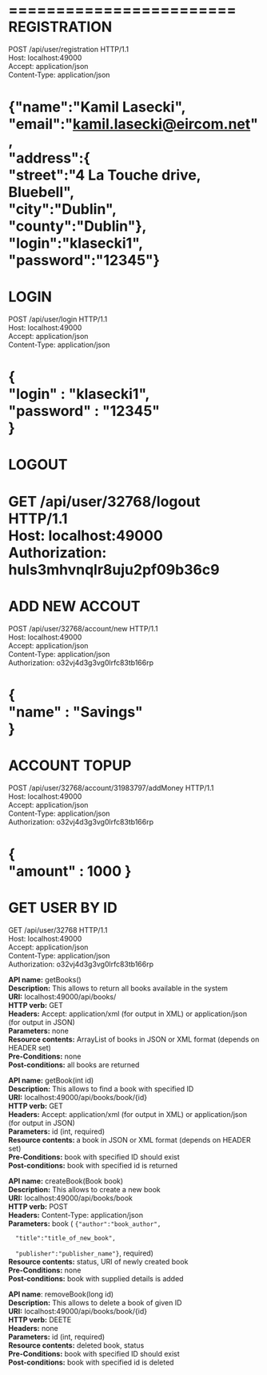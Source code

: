 ========================  
REGISTRATION  
========================  
POST /api/user/registration HTTP/1.1  
Host: localhost:49000  
Accept: application/json  
Content-Type: application/json  
  
{"name":"Kamil Lasecki",  
"email":"kamil.lasecki@eircom.net",  
"address":{  
	"street":"4 La Touche drive, Bluebell",  
	"city":"Dublin",  
	"county":"Dublin"},  
"login":"klasecki1",  
"password":"12345"}  
========================  
LOGIN
========================  
POST /api/user/login HTTP/1.1  
Host: localhost:49000  
Accept: application/json   
Content-Type: application/json  
  
{  
	"login" : "klasecki1",   
	"password" : "12345"  
}  
========================  
LOGOUT
========================  
GET /api/user/32768/logout HTTP/1.1  
Host: localhost:49000  
Authorization: huls3mhvnqlr8uju2pf09b36c9  
========================  
ADD NEW ACCOUT
========================  
POST /api/user/32768/account/new HTTP/1.1  
Host: localhost:49000  
Accept: application/json  
Content-Type: application/json  
Authorization: o32vj4d3g3vg0lrfc83tb166rp  
  
{  
	"name" : "Savings"  
}  
========================  
ACCOUNT TOPUP
========================  
POST /api/user/32768/account/31983797/addMoney HTTP/1.1  
Host: localhost:49000  
Accept: application/json  
Content-Type: application/json  
Authorization: o32vj4d3g3vg0lrfc83tb166rp  
  
{  
	"amount" : 1000 
}  
========================  
GET USER BY ID
========================  
GET /api/user/32768 HTTP/1.1  
Host: localhost:49000  
Accept: application/json  
Content-Type: application/json  
Authorization: o32vj4d3g3vg0lrfc83tb166rp  
  
<p>
  <b>API name:</b></b> getBooks() <br/>
  <b>Description:</b></b> This allows to return all books available in the system <br/>
  <b>URI:</b></b> localhost:49000/api/books/ <br/>
  <b>HTTP verb:</b></b> GET<br/>
  <b>Headers:</b></b> Accept: application/xml (for output in XML) or application/json (for output in JSON) <br/>
  <b>Parameters:</b></b> none<br/>
  <b>Resource contents:</b></b> ArrayList of books in JSON or XML format (depends on HEADER set) <br/>
  <b>Pre-Conditions:</b></b> none <br/>
  <b>Post-conditions:</b></b> all books are returned <br/>
</p>

<p>
  <b>API name:</b></b> getBook(int id) <br/>
  <b>Description:</b></b> This allows to find a book with specified ID  <br/>
  <b>URI:</b></b> localhost:49000/api/books/book/{id} <br/>
  <b>HTTP verb:</b></b> GET <br/>
  <b>Headers:</b></b> Accept: application/xml (for output in XML) or application/json (for output in JSON) <br/>
  <b>Parameters:</b></b> id (int, required) <br/>
  <b>Resource contents: </b></b>a book in JSON or XML format (depends on HEADER set) <br/>
  <b>Pre-Conditions:</b></b> book with specified ID should exist <br/>
  <b>Post-conditions:</b></b> book with specified id is returned  <br/>
</p>

<p>
  <b>API name:</b> createBook(Book book) <br/>
  <b>Description:</b> This allows to create a new book <br/> 
  <b>URI:</b> localhost:49000/api/books/book <br/>
  <b>HTTP verb:</b> POST <br/>
  <b>Headers:</b> Content-Type: application/json <br/>
  <b>Parameters:</b> book (
  <code>{"author":"book_author", <br/>
  "title":"title_of_new_book", <br/>
  "publisher":"publisher_name"}</code>, required) <br/>
  <b>Resource contents:</b> status, URI of newly created book <br/>
  <b>Pre-Conditions:</b> none <br/>
  <b>Post-conditions:</b> book with supplied details is added <br/>
</p>

<p>
  <b>API name</b>: removeBook(long id) <br/>
  <b>Description:</b> This allows to delete a book of given ID <br/> 
  <b>URI:</b> localhost:49000/api/books/book/{id} <br/>
  <b>HTTP verb:</b> DEETE <br/>
  <b>Headers:</b> none <br/>
  <b>Parameters:</b> id (int, required) <br/>
  <b>Resource contents:</b> deleted book, status <br/>
  <b>Pre-Conditions:</b> book with specified ID should exist <br/>
  <b>Post-conditions:</b> book with specified id is deleted <br/>
</p>
